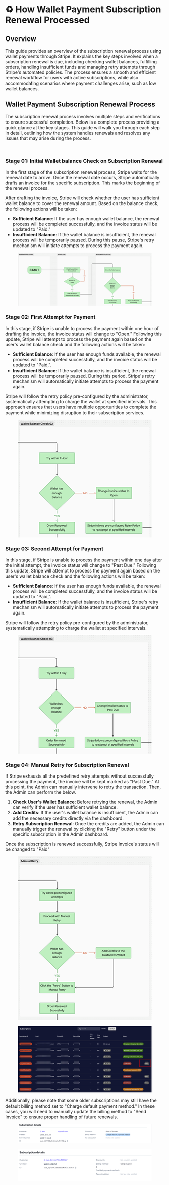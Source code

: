 # ♻️ How Wallet Payment Subscription Renewal Processed

## Overview

This guide provides an overview of the subscription renewal process using wallet payments through Stripe. It explains the key steps involved when a subscription renewal is due, including checking wallet balances, fulfilling orders, handling insufficient funds and managing retry attempts through Stripe's automated policies. The process ensures a smooth and efficient renewal workflow for users with active subscriptions, while also accommodating scenarios where payment challenges arise, such as low wallet balances.



## Wallet Payment Subscription Renewal Process

The subscription renewal process involves multiple steps and verifications to ensure successful completion. Below is a complete process providing a quick glance at the key stages. This guide will walk you through each step in detail, outlining how the system handles renewals and resolves any issues that may arise during the process.

<figure><img src="../.gitbook/assets/Wallet Payment Subscription Renewals (2).jpg" alt=""><figcaption></figcaption></figure>

### Stage 01: Initial Wallet balance Check on Subscription Renewal

In the first stage of the subscription renewal process, Stripe waits for the renewal date to arrive. Once the renewal date occurs, Stripe automatically drafts an invoice for the specific subscription. This marks the beginning of the renewal process.

After drafting the invoice, Stripe will check whether the user has sufficient wallet balance to cover the renewal amount. Based on the balance check, the following actions will be taken:

* **Sufficient Balance**: If the user has enough wallet balance, the renewal process will be completed successfully, and the invoice status will be updated to "Paid."&#x20;
* **Insufficient Balance**: If the wallet balance is insufficient, the renewal process will be temporarily paused. During this pause, Stripe's retry mechanism will initiate attempts to process the payment again.

<figure><img src="../.gitbook/assets/image (4).png" alt=""><figcaption></figcaption></figure>

### Stage 02: First Attempt for Payment

In this stage, if Stripe is unable to process the payment within one hour of drafting the invoice, the invoice status will change to "Open." Following this update, Stripe will attempt to process the payment again based on the user's wallet balance check and the following actions will be taken:

* **Sufficient Balance**: If the user has enough funds available, the renewal process will be completed successfully, and the invoice status will be updated to "Paid,".
* **Insufficient Balance**: If the wallet balance is insufficient, the renewal process will be temporarily paused. During this period, Stripe's retry mechanism will automatically initiate attempts to process the payment again.&#x20;

Stripe will follow the retry policy pre-configured by the administrator, systematically attempting to charge the wallet at specified intervals. This approach ensures that users have multiple opportunities to complete the payment while minimizing disruption to their subscription services.

<figure><img src="../.gitbook/assets/image (5).png" alt=""><figcaption></figcaption></figure>

### Stage 03: Second Attempt for Payment

In this stage, if Stripe is unable to process the payment within one day after the initial attempt, the invoice status will change to "Past Due." Following this update, Stripe will attempt to process the payment again based on the user's wallet balance check and the following actions will be taken:

* **Sufficient Balance**: If the user has enough funds available, the renewal process will be completed successfully, and the invoice status will be updated to "Paid,".
* **Insufficient Balance**: If the wallet balance is insufficient, Stripe's retry mechanism will automatically initiate attempts to process the payment again.&#x20;

Stripe will follow the retry policy pre-configured by the administrator, systematically attempting to charge the wallet at specified intervals.&#x20;

<figure><img src="../.gitbook/assets/image (6).png" alt=""><figcaption></figcaption></figure>

### Stage 04: Manual Retry for Subscription Renewal

If Stripe exhausts all the predefined retry attempts without successfully processing the payment, the invoice will be kept marked as "Past Due." At this point, the Admin can manually intervene to retry the transaction. Then, the Admin can perform the below.

1. **Check User's Wallet Balance**: Before retrying the renewal, the Admin can verify if the user has sufficient wallet balance.
2. **Add Credits**: If the user's wallet balance is insufficient, the Admin can add the necessary credits directly via the dashboard.
3. **Retry Subscription Renewal**: Once the credits are added, the Admin can manually trigger the renewal by clicking the "Retry" button under the specific subscription in the Admin dashboard.

Once the subscription is renewed successfully, Stripe Invoice's status will be changed to "Paid"

<figure><img src="../.gitbook/assets/image (7).png" alt=""><figcaption></figcaption></figure>

<figure><img src="../.gitbook/assets/Monosnap TorchLabs • Login 2024-10-23 3 PM-21-33.jpg" alt=""><figcaption></figcaption></figure>

Additionally, please note that some older subscriptions may still have the default billing method set to "Charge default payment method." In these cases, you will need to manually update the billing method to "Send Invoice" to ensure proper handling of future renewals.

<figure><img src="../.gitbook/assets/image (8).png" alt=""><figcaption></figcaption></figure>

<figure><img src="../.gitbook/assets/image (9).png" alt=""><figcaption></figcaption></figure>

